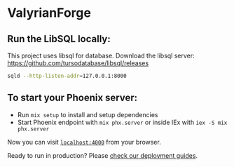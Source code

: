 # ValyrianForge

## Run the LibSQL locally:
This project uses libsql for database. Download the libsql server:
https://github.com/tursodatabase/libsql/releases

```sh
sqld --http-listen-addr=127.0.0.1:8000
```

## To start your Phoenix server:

  * Run `mix setup` to install and setup dependencies
  * Start Phoenix endpoint with `mix phx.server` or inside IEx with `iex -S mix phx.server`

Now you can visit [`localhost:4000`](http://localhost:4000) from your browser.

Ready to run in production? Please [check our deployment guides](https://hexdocs.pm/phoenix/deployment.html).

